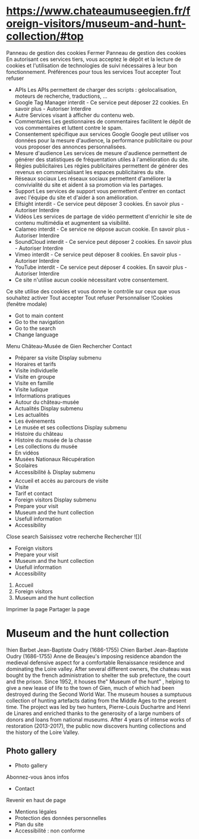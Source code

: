 # https://www.chateaumuseegien.fr/foreign-visitors/museum-and-hunt-collection/#top

Panneau de gestion des cookies
Fermer 
Panneau de gestion des cookies
En autorisant ces services tiers, vous acceptez le dépôt et la lecture de cookies et l'utilisation de technologies de suivi nécessaires à leur bon fonctionnement. 
Préférences pour tous les services
Tout accepter Tout refuser 
 * APIs
Les APIs permettent de charger des scripts : géolocalisation, moteurs de recherche, traductions, ... 
 * Google Tag Manager
interdit - Ce service peut déposer 22 cookies.
En savoir plus - 
Autoriser Interdire 
 * Autre
Services visant à afficher du contenu web. 
 * Commentaires
Les gestionnaires de commentaires facilitent le dépôt de vos commentaires et luttent contre le spam. 
 * Consentement spécifique aux services Google
Google peut utiliser vos données pour la mesure d'audience, la performance publicitaire ou pour vous proposer des annonces personnalisées. 
 * Mesure d'audience
Les services de mesure d'audience permettent de générer des statistiques de fréquentation utiles à l'amélioration du site. 
 * Régies publicitaires
Les régies publicitaires permettent de générer des revenus en commercialisant les espaces publicitaires du site. 
 * Réseaux sociaux
Les réseaux sociaux permettent d'améliorer la convivialité du site et aident à sa promotion via les partages. 
 * Support
Les services de support vous permettent d'entrer en contact avec l'équipe du site et d'aider à son amélioration. 
 * Elfsight
interdit - Ce service peut déposer 3 cookies.
En savoir plus - 
Autoriser Interdire 
 * Vidéos
Les services de partage de vidéo permettent d'enrichir le site de contenu multimédia et augmentent sa visibilité. 
 * Calameo
interdit - Ce service ne dépose aucun cookie.
En savoir plus - 
Autoriser Interdire 
 * SoundCloud
interdit - Ce service peut déposer 2 cookies.
En savoir plus - 
Autoriser Interdire 
 * Vimeo
interdit - Ce service peut déposer 8 cookies.
En savoir plus - 
Autoriser Interdire 
 * YouTube
interdit - Ce service peut déposer 4 cookies.
En savoir plus - 
Autoriser Interdire 
 * Ce site n'utilise aucun cookie nécessitant votre consentement.

Ce site utilise des cookies et vous donne le contrôle sur ceux que vous souhaitez activer Tout accepter Tout refuser Personnaliser 
!Cookies \(fenêtre modale\)
 * Got to main content
 * Go to the navigation
 * Go to the search
 * Change language

Menu Château-Musée de Gien Rechercher
Contact
 * Préparer sa visite Display submenu
 * Horaires et tarifs
 * Visite individuelle
 * Visite en groupe
 * Visite en famille
 * Visite ludique
 * Informations pratiques
 * Autour du château-musée
 * Actualités Display submenu
 * Les actualités
 * Les événements
 * Le musée et ses collections Display submenu
 * Histoire du château
 * Histoire du musée de la chasse
 * Les collections du musée
 * En vidéos
 * Musées Nationaux Récupération
 * Scolaires
 * Accessibilité ♿ Display submenu
 * Accueil et accès au parcours de visite
 * Visite
 * Tarif et contact
 * Foreign visitors Display submenu
 * Prepare your visit
 * Museum and the hunt collection
 * Usefull information
 * Accessibility

Close search
Saisissez votre recherche Rechercher
![](
 * Foreign visitors 
 * Prepare your visit
 * Museum and the hunt collection
 * Usefull information
 * Accessibility

 1. Accueil
 2. Foreign visitors 
 3. Museum and the hunt collection 

Imprimer la page
Partager la page
# Museum and the hunt collection
!hien Barbet Jean-Baptiste Oudry \(1686-1755\)
Chien Barbet Jean-Baptiste Oudry (1686-1755) 
Anne de Beaujeu's imposing residence abandon the medieval defensive aspect for a comfortable Renaissance residence and dominating the Loire valley. After several different owners, the chateau was bought by the french administration to shelter the sub prefecture, the court and the prison. Since 1952, it houses the" Museum of the hunt” , helping to give a new lease of life to the town of Gien, much of which had been destroyed during the Second World War. The museum houses a sumptuous collection of hunting artefacts dating from the Middle Ages to the present time. The project was led by two hunters, Pierre-Louis Duchartre and Henri de Linares and enriched thanks to the generosity of a large numbers of donors and loans from national museums. After 4 years of intense works of restoration (2013-2017), the public now discovers hunting collections and the history of the Loire Valley. 
## Photo gallery 
 * Photo gallery

Abonnez-vous ànos infos
 * Contact

Revenir en haut de page
 * Mentions légales
 * Protection des données personnelles
 * Plan du site
 * Accessibilité : non conforme
